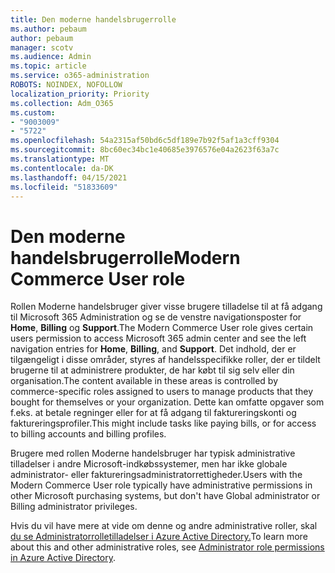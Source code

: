 ```yaml
---
title: Den moderne handelsbrugerrolle
ms.author: pebaum
author: pebaum
manager: scotv
ms.audience: Admin
ms.topic: article
ms.service: o365-administration
ROBOTS: NOINDEX, NOFOLLOW
localization_priority: Priority
ms.collection: Adm_O365
ms.custom:
- "9003009"
- "5722"
ms.openlocfilehash: 54a2315af50bd6c5df189e7b92f5af1a3cff9304
ms.sourcegitcommit: 8bc60ec34bc1e40685e3976576e04a2623f63a7c
ms.translationtype: MT
ms.contentlocale: da-DK
ms.lasthandoff: 04/15/2021
ms.locfileid: "51833609"
---
```

# <a name="modern-commerce-user-role"></a><span data-ttu-id="37865-102">Den moderne handelsbrugerrolle</span><span class="sxs-lookup"><span data-stu-id="37865-102">Modern Commerce User role</span></span>

<span data-ttu-id="37865-103">Rollen Moderne handelsbruger giver visse brugere tilladelse til at få adgang til Microsoft 365 Administration og se de venstre navigationsposter for **Home**, **Billing** og **Support**.</span><span class="sxs-lookup"><span data-stu-id="37865-103">The Modern Commerce User role gives certain users permission to access Microsoft 365 admin center and see the left navigation entries for **Home**, **Billing**, and **Support**.</span></span> <span data-ttu-id="37865-104">Det indhold, der er tilgængeligt i disse områder, styres af handelsspecifikke roller, der er tildelt brugerne til at administrere produkter, de har købt til sig selv eller din organisation.</span><span class="sxs-lookup"><span data-stu-id="37865-104">The content available in these areas is controlled by commerce-specific roles assigned to users to manage products that they bought for themselves or your organization.</span></span> <span data-ttu-id="37865-105">Dette kan omfatte opgaver som f.eks. at betale regninger eller for at få adgang til faktureringskonti og faktureringsprofiler.</span><span class="sxs-lookup"><span data-stu-id="37865-105">This might include tasks like paying bills, or for access to billing accounts and billing profiles.</span></span>

<span data-ttu-id="37865-106">Brugere med rollen Moderne handelsbruger har typisk administrative tilladelser i andre Microsoft-indkøbssystemer, men har ikke globale administrator- eller faktureringsadministratorrettigheder.</span><span class="sxs-lookup"><span data-stu-id="37865-106">Users with the Modern Commerce User role typically have administrative permissions in other Microsoft purchasing systems, but don't have Global administrator or Billing administrator privileges.</span></span>

<span data-ttu-id="37865-107">Hvis du vil have mere at vide om denne og andre administrative roller, skal [du se Administratorrolletilladelser i Azure Active Directory.](https://docs.microsoft.com/azure/active-directory/users-groups-roles/directory-assign-admin-roles#modern-commerce-administrator)</span><span class="sxs-lookup"><span data-stu-id="37865-107">To learn more about this and other administrative roles, see [Administrator role permissions in Azure Active Directory](https://docs.microsoft.com/azure/active-directory/users-groups-roles/directory-assign-admin-roles#modern-commerce-administrator).</span></span>